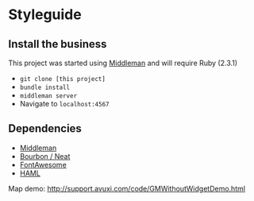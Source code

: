 # Styleguide

## Install the business
 
This project was started using [Middleman](http://middlemanapp.com) and will require Ruby (2.3.1)

- `git clone [this project]`
- `bundle install`
- `middleman server`
- Navigate to `localhost:4567`

## Dependencies

- [Middleman](http://middlemanapp.com)
- [Bourbon / Neat](http://bourbon.io/)
- [FontAwesome](https://github.com/FortAwesome/Font-Awesome)
- [HAML](http://haml.info/)

Map demo:
http://support.avuxi.com/code/GMWithoutWidgetDemo.html